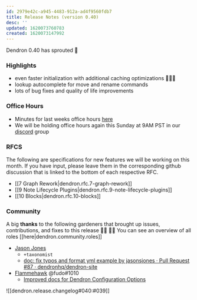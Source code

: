 ```yaml
---
id: 2979e42c-a945-4483-912a-ad4f9560fdb7
title: Release Notes (version 0.40)
desc: ''
updated: 1620073760783
created: 1620073147992
---
```


Dendron 0.40 has sprouted  🌱

### Highlights
- even faster initialization with additional caching optimizations 🚀🚀🚀
- lookup autocomplete for move and rename commands
- lots of bug fixes and quality of life improvements

### Office Hours
- Minutes for last weeks office hours [here](https://wiki.dendron.so/notes/693cf49f-1351-44fb-bca3-4bc183a0cccd.html)
- We will be holding office hours again this Sunday at 9AM PST in our [discord]((https://discord.gg/AE3NRw9)) group

### RFCS

The following are specifications for new features we will be working on this month. If you have input, please leave them in the corresponding github discussion that is linked to the bottom of each respective RFC.

- [[7 Graph Rework|dendron.rfc.7-graph-rework]]
- [[9 Note Lifecycle Plugins|dendron.rfc.9-note-lifecycle-plugins]]
- [[10 Blocks|dendron.rfc.10-blocks]]

### Community

A big **thanks** to the following gardeners that brought up issues, contributions, and fixes to this release :man_farmer: :woman_farmer: 
You can see an overview of all roles [[here|dendron.community.roles]]

- [Jason Jones](https://github.com/jasonsjones)
  - `+taxonomist`
  - [doc: fix typos and format yml example by jasonsjones · Pull Request #87 · dendronhq/dendron-site](https://github.com/dendronhq/dendron-site/pull/87)
- [Flammehawk](https://github.com/flammehawk) @fudo#1010
  - [Improved docs for Dendron Configuration Options](https://github.com/dendronhq/dendron-site/pull/85)


![[dendron.release.changelog#040:#039]]